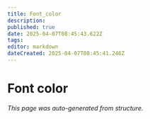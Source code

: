 ```yaml
---
title: Font_color
description: 
published: true
date: 2025-04-07T08:45:43.622Z
tags: 
editor: markdown
dateCreated: 2025-04-07T08:45:41.246Z
---
```


# Font color

*This page was auto-generated from structure.*
